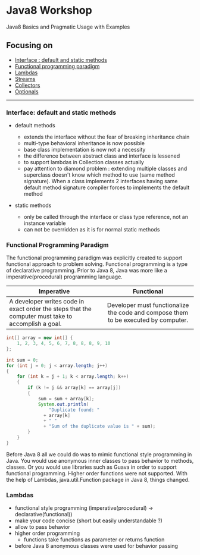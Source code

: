 # Java8 Workshop 
Java8 Basics and Pragmatic Usage with Examples



## Focusing on
	
* [Interface : default and static methods](#default-static-methods-interface)
* [Functional programming paradigm](#functional-programming-paradigm)
* [Lambdas](#lamdas)
* [Streams](#streams)
* [Collectors](#collectors)
* [Optionals](#optionals)
   
-----------

### Interface: default and static methods

- default methods
	- extends the interface without the fear of breaking inheritance chain
	- multi-type behavioral inheritance is now possible
	- base class implementation is now not a necessity
	- the difference between abstract class and interface is lessened
	- to support lambdas in Collection classes actually
	- pay attention to diamond problem : extending multiple classes and superclass doesn't know which method to use (same method signature). When a class implements 2 interfaces having same default method signature compiler forces to implements the default method
	
- static methods 
	- only be called through the interface or class type reference, not an instance variable
	- can not be overridden as it is for normal static methods	 

### Functional Programming Paradigm

The functional programming paradigm was explicitly created to support functional approach to problem solving.
Functional programming is a type of declarative programming. Prior to Java 8, Java was more like a imperative(procedural) programming language.

| Imperative        | Functional |
| ------------- |:-------------:|
| A developer writes code in exact order the steps that the computer must take to accomplish a goal.   | Developer must functionalize the code and compose them to be executed by computer. |


```java
int[] array = new int[] { 
    1, 2, 3, 4, 5, 6, 7, 8, 8, 8, 9, 10
};
 
int sum = 0;
for (int j = 0; j < array.length; j++)
{
    for (int k = j + 1; k < array.length; k++) 
    {
        if (k != j && array[k] == array[j])
        {
            sum = sum + array[k];
            System.out.println(
                "Duplicate found: "
              + array[k]
              + " "
              + "Sum of the duplicate value is " + sum);
        }
    }
}
```

Before Java 8 all we could do was to mimic functional style programming in Java. You would use anonymous inner classes to pass behavior to methods, classes. Or you would use libraries such as Guava in order to support functional programming. Higher order functions were not supported. With the help of Lambdas, java.util.Function package in Java 8, things changed.

### Lambdas

- functional style programming (imperative(procedural) -> declarative(functional))
- make your code concise (short but easily understandable ?) 
- allow to pass behavior
- higher order programming
	- functions take functions as parameter or returns function
- before Java 8 anonymous classes were used for behavior passing


